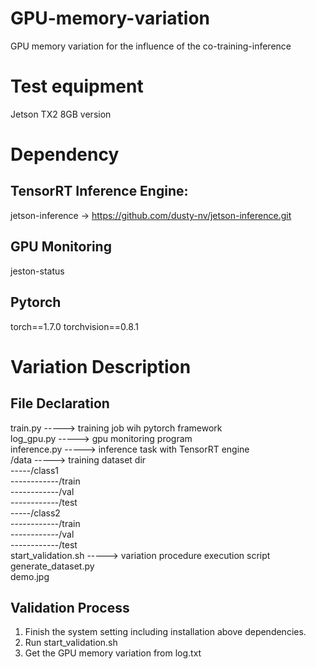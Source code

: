 # GPU-memory-variation
GPU memory variation for the influence of the co-training-inference 
# Test equipment
Jetson TX2 8GB version
# Dependency
## TensorRT Inference Engine:
jetson-inference  ->  https://github.com/dusty-nv/jetson-inference.git
## GPU Monitoring
jeston-status
## Pytorch
torch==1.7.0
torchvision==0.8.1
# Variation Description
## File Declaration
train.py       		----->       training job wih pytorch framework  
log_gpu.py     		----->       gpu monitoring program  
inference.py   		----->       inference task with TensorRT engine  
/data          		----->       training dataset dir  
-----/class1  
------------/train  
------------/val  
------------/test  
-----/class2  
------------/train  
------------/val  
------------/test  
start_validation.sh	----->	     variation procedure execution script  
generate_dataset.py  
demo.jpg  
## Validation Process 
1. Finish the system setting including installation above dependencies.
2. Run start_validation.sh
3. Get the GPU memory variation from log.txt
